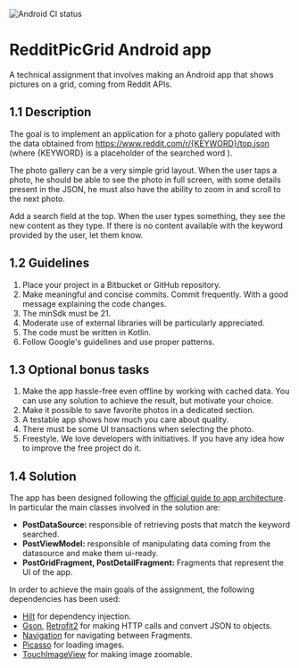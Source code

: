 ![Android CI status](https://github.com/nlasagni/reddit-picture-grid/actions/workflows/android.yml/badge.svg)

# RedditPicGrid Android app

A technical assignment that involves making an Android app that shows pictures on a grid, coming from Reddit APIs.

## 1.1 Description

The goal is to implement an application for a photo gallery populated with the data obtained from https://www.reddit.com/r/{KEYWORD}/top.json (where {KEYWORD} is a placeholder of the searched word ).

The photo gallery can be a very simple grid layout. When the user taps a photo, he should be able to see the photo in full screen, with some details present in the JSON, he must also have the ability to zoom in and scroll to the next photo.

Add a search field at the top. When the user types something, they see the new content as they type. If there is no content available with the keyword provided by the user, let them know.

## 1.2 Guidelines

1. Place your project in a Bitbucket or GitHub repository.
2. Make meaningful and concise commits. Commit frequently. With a good message explaining the code changes.
3. The minSdk must be 21.
4. Moderate use of external libraries will be particularly appreciated.
5. The code must be written in Kotlin.
6. Follow Google's guidelines and use proper patterns.

## 1.3 Optional bonus tasks

1. Make the app hassle-free even offline by working with cached data. You can use any solution to achieve the result, but motivate your choice.
2. Make it possible to save favorite photos in a dedicated section.
3. A testable app shows how much you care about quality.
4. There must be some UI transactions when selecting the photo.
5. Freestyle. We love developers with initiatives. If you have any idea how to improve the free project do it.

## 1.4 Solution

The app has been designed following the 
[official guide to app architecture](https://developer.android.com/jetpack/guide).
In particular the main classes involved in the solution are:

- **PostDataSource:** responsible of retrieving posts that match the keyword searched.
- **PostViewModel:** responsible of manipulating data coming from the datasource and make them ui-ready.
- **PostGridFragment, PostDetailFragment:** Fragments that represent the UI of the app. 

In order to achieve the main goals of the assignment, the following dependencies has been used:

- [Hilt](https://developer.android.com/training/dependency-injection/hilt-android) for dependency injection.
- [Gson](https://github.com/google/gson), [Retrofit2](https://square.github.io/retrofit/) for making HTTP calls and convert JSON to objects.
- [Navigation](https://developer.android.com/guide/navigation/navigation-getting-started) for navigating between Fragments.
- [Picasso](https://square.github.io/picasso/) for loading images.
- [TouchImageView](https://github.com/MikeOrtiz/TouchImageView) for making image zoomable.
